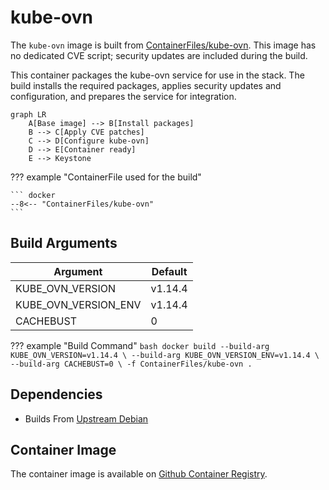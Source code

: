 # kube-ovn

The `kube-ovn` image is built from [ContainerFiles/kube-ovn](https://github.com/rackerlabs/genestack-images/blob/main/ContainerFiles/kube-ovn). This image has no dedicated CVE script; security updates are included during the build.

This container packages the kube-ovn service for use in the stack. The build installs the required packages, applies security updates and configuration, and prepares the service for integration.

``` mermaid
graph LR
    A[Base image] --> B[Install packages]
    B --> C[Apply CVE patches]
    C --> D[Configure kube-ovn]
    D --> E[Container ready]
    E --> Keystone
```

??? example "ContainerFile used for the build"

    ``` docker
    --8<-- "ContainerFiles/kube-ovn"
    ```

## Build Arguments

| Argument | Default |
| --- | --- |
| KUBE_OVN_VERSION | v1.14.4 |
| KUBE_OVN_VERSION_ENV | v1.14.4 |
| CACHEBUST | 0 |

??? example "Build Command"
    ```bash
    docker build
    --build-arg KUBE_OVN_VERSION=v1.14.4 \
    --build-arg KUBE_OVN_VERSION_ENV=v1.14.4 \
    --build-arg CACHEBUST=0 \
    -f ContainerFiles/kube-ovn .
    ```

## Dependencies

- Builds From [Upstream Debian](https://hub.docker.com/_/debian)

## Container Image

The container image is available on [Github Container Registry](https://github.com/rackerlabs/genestack-images/pkgs/container/genestack-images%2Fkube-ovn).

